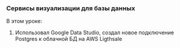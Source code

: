 ### Сервисы визуализации для базы данных

В этом уроке:
1. Использовал Google Data Studio, создал новое подключение Postgres к облачной БД на AWS Ligthsale